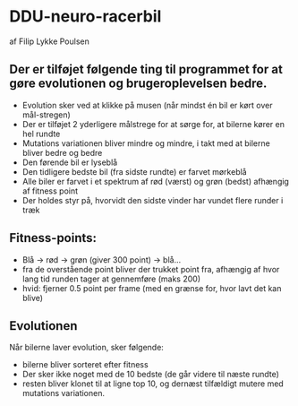 # DDU-neuro-racerbil

af Filip Lykke Poulsen

## Der er tilføjet følgende ting til programmet for at gøre evolutionen og brugeroplevelsen bedre.
- Evolution sker ved at klikke på musen (når mindst én bil er kørt over mål-stregen)
- Der er tilføjet 2 yderligere målstrege for at sørge for, at bilerne kører en hel rundte
- Mutations variationen bliver mindre og mindre, i takt med at bilerne bliver bedre og bedre
- Den førende bil er lyseblå
- Den tidligere bedste bil (fra sidste rundte) er farvet mørkeblå
- Alle biler er farvet i et spektrum af rød (værst) og grøn (bedst) afhængig af fitness point
- Der holdes styr på, hvorvidt den sidste vinder har vundet flere runder i træk

## Fitness-points:
- Blå -> rød -> grøn (giver 300 point) -> blå...
- fra de overstående point bliver der trukket point fra, afhængig af hvor lang tid runden tager at gennemføre (maks 200)
- hvid: fjerner 0.5 point per frame (med en grænse for, hvor lavt det kan blive)

## Evolutionen

Når bilerne laver evolution, sker følgende:
 - bilerne bliver sorteret efter fitness
 - Der sker ikke noget med de 10 bedste (de går videre til næste rundte)
 - resten bliver klonet til at ligne top 10, og dernæst tilfældigt mutere med mutations variationen.
